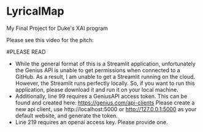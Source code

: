 # LyricalMap
My Final Project for Duke's XAI program

Please see this video for the pitch:


#PLEASE READ
- While the general format of this is a Streamlit application, unfortunately the Genius API is unable to get permissions when connected to a GitHub. As a result, I am unable to get a Streamlit running on the cloud. However, the Streamlit runs perfectly locally. So, if you want to run this application, please download it and run it on your local machine. 
- Additionally, line 99 requires a GeniusAPI access token. This can be found and created here: https://genius.com/api-clients 
Please create a new api client, use http://localhost:5000 or http://127.0.0.1:5000 as your default website, and generate the token.
- Line 219 requires an openai access key. Please provide one.
